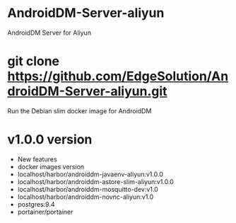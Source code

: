 # AndroidDM-Server-aliyun
AndroidDM Server for Aliyun

# git clone https://github.com/EdgeSolution/AndroidDM-Server-aliyun.git

Run the Debian slim docker image for AndroidDM

# v1.0.0 version
 - New features
 - docker images version
  - localhost/harbor/androiddm-javaenv-aliyun:v1.0.0
  - localhost/harbor/androiddm-astore-slim-aliyun:v1.0.0
  - localhost/harbor/androiddm-mosquitto-dev:v1.0
  - localhost/harbor/androiddm-novnc-aliyun:v1.0
  - postgres:9.4
  - portainer/portainer
